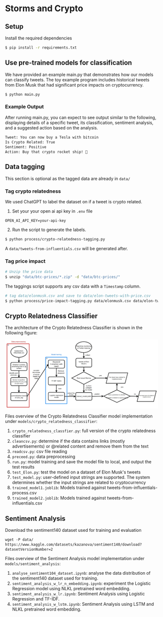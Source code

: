 # Storms and Crypto

## Setup
Install the required dependencies
```bash
$ pip install -r requirements.txt
```

## Use pre-trained models for classification 
We have provided an example main.py that demonstrates how our models can classify tweets. The toy example program includes historical tweets from Elon Musk that had significant price impacts on cryptocurrency.
```bash
$ python main.py
```

### Example Output
After running main.py, you can expect to see output similar to the following, displaying details of a specific tweet, its classification, sentiment analysis, and a suggested action based on the analysis.
```
Tweet: You can now buy a Tesla with bitcoin
Is Crypto Related: True
Sentiment: Positive
Action: Buy that crypto rocket ship! 🚀
```


## Data tagging 
This section is optional as the tagged data are already in `data/`
### Tag crypto relatedness
We used ChatGPT to label the dataset on if a tweet is crypto related.
1. Set your your open ai api key in `.env` file
```
OPEN_AI_API_KEY=your-api-key
```
2. Run the script to generate the labels.
```bash
$ python process/crypto-relatedness-tagging.py
```
A `data/tweets-from-influentials.csv` will be generated after.

### Tag price impact
```bash
# Unzip the price data
$ unzip "data/btc-prices/*.zip" -d "data/btc-prices/"
```
The taggings script supports any csv data with a `Timestamp` column. 

```bash
# tag data/elonmusk.csv and save to data/elon-tweets-with-price.csv
$ python process/price-impact-tagging.py data/elonmusk.csv data/elon-tweets-with-price.csv 
```

## Crypto Relatedness Classifier

The architecture of the Crypto Relatedness Classifier is shown in the following figure:

![alt text](README.assets/crypto_relatedness_classfier.png)

Files overview of the Crypto Relatedness Classifier model implementation under `models/crypto_relatedness_classifier`:

1. `crypto_relatedness_classfier.py`: full version of the crypto relatedness classifier
2. `cleancsv.py`: determine if the data contains links (mostly advertisements) or @related content and remove them from the text
3. `readcsv.py`: csv file reading
4. `preceed.py`: data preprocessing
5. `run.py`: model training and save the model file to local, and output the test results
6. `test_Elon.py`: test the model on a dataset of Elon Musk's tweets
7. `test_model.py`: user-defined input strings are supported. The system determines whether the input strings are related to cryptocurrency
8. `trained_model1.joblib`: Models trained against tweets-from-influentials-process.csv
9. `trained_model2.joblib`: Models trained against tweets-from-influentials.csv

## Sentiment Analysis

Download the sentiment140 dataset used for training and evaluation
```
wget -P data/ https://www.kaggle.com/datasets/kazanova/sentiment140/download?datasetVersionNumber=2
```

Files overview of the Sentiment Analysis model implementation under `models/sentiment_analysis`:

1. `analyse_sentiment104_dataset.ipynb`: analyse the data distribution of the sentiment140 dataset used for training.
2. `sentiment_analysis_w_lr_n_embedding.ipynb`: experiment the Logistic Regression model using NLKL pretrained word embedding.
3. `sentiment_analysis_w_lr.ipynb`: Sentiment Analysis using Logistic Regression and TF-IDF.
4. `sentiment_analysis_w_lstm.ipynb`: Sentiment Analysis using LSTM and NLKL pretrained word embedding.
